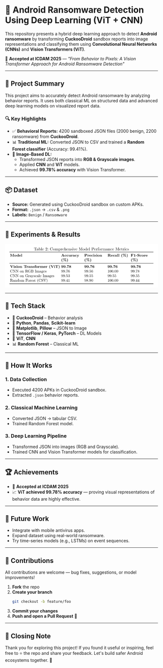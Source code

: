 # 🔐 Android Ransomware Detection Using Deep Learning (ViT + CNN)

This repository presents a hybrid deep learning approach to detect **Android ransomware** by transforming **CuckooDroid** sandbox reports into image representations and classifying them using **Convolutional Neural Networks (CNNs)** and **Vision Transformers (ViT)**.

🚨 **Accepted at ICDAM 2025** — _"From Behavior to Pixels: A Vision Transformer Approach for Android Ransomware Detection"_

---

## 🧠 Project Summary

This project aims to accurately detect Android ransomware by analyzing behavior reports. It uses both classical ML on structured data and advanced deep learning models on visualized report data.

### 🔍 Key Highlights

- ✅ **Behavioral Reports:** 4200 sandboxed JSON files (2000 benign, 2200 ransomware) from **CuckooDroid**.
- 📊 **Traditional ML:** Converted JSON to CSV and trained a **Random Forest classifier** (Accuracy: 99.41%).
- 🎨 **Image-Based DL:**
  - Transformed JSON reports into **RGB & Grayscale images**.
  - Applied **CNN** and **ViT** models.
  - Achieved **99.78% accuracy** with Vision Transformer.

---

## 📦 Dataset

- **Source:** Generated using CuckooDroid sandbox on custom APKs.
- **Format:** `.json` → `.csv` & `.png`
- **Labels:** `Benign` / `Ransomware`

---

## 🧪 Experiments & Results

![Performace matrices](/matrices.png)

---

## 🧰 Tech Stack

- 🧪 **CuckooDroid** – Behavior analysis
- 🐍 **Python**, **Pandas**, **Scikit-learn**
- 🎨 **Matplotlib**, **Pillow** – JSON to Image
- 🧠 **TensorFlow / Keras**, **PyTorch** – DL Models
- 🧠 **ViT**, **CNN**
- 📊 **Random Forest** – Classical ML

---

## 🚀 How It Works

### 1. **Data Collection**
   - Executed 4200 APKs in CuckooDroid sandbox.
   - Extracted `.json` behavior reports.

### 2. **Classical Machine Learning**
   - Converted JSON → tabular CSV.
   - Trained Random Forest model.

### 3. **Deep Learning Pipeline**
   - Transformed JSON into images (RGB and Grayscale).
   - Trained CNN and Vision Transformer models for classification.

---

## 🏆 Achievements

- 🥉 **Accepted at ICDAM 2025**
- 📈 **ViT achieved 99.78% accuracy** — proving visual representations of behavior data are highly effective.

---

## 🔮 Future Work

- Integrate with mobile antivirus apps.
- Expand dataset using real-world ransomware.
- Try time-series models (e.g., LSTMs) on event sequences.

---

## 🤝 Contributions

All contributions are welcome — bug fixes, suggestions, or model improvements!

1. **Fork** the repo  
2. **Create your branch**  
   ```bash
   git checkout -b feature/foo
   ```
3. **Commit your changes**
4. **Push and open a Pull Request** 🚀

---

## 🙌 Closing Note

Thank you for exploring this project! If you found it useful or inspiring, feel free to ⭐ the repo and share your feedback. Let's build safer Android ecosystems together. 💪
